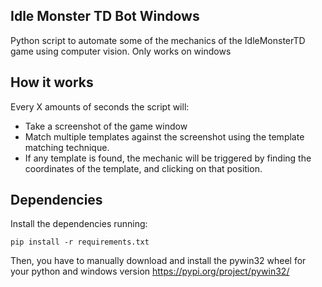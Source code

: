 ## Idle Monster TD Bot Windows
 Python script to automate some of the mechanics of the IdleMonsterTD game using computer vision. Only works on windows

## How it works
Every X amounts of seconds the script will:

- Take a screenshot of the game window
- Match multiple templates against the screenshot using the template matching technique.
- If any template is found, the mechanic will be triggered by finding the coordinates of the template, and clicking on that position.



## Dependencies

Install the dependencies running:
```
pip install -r requirements.txt 
```


Then, you have to manually download and install the pywin32 wheel for your python and windows version
https://pypi.org/project/pywin32/
